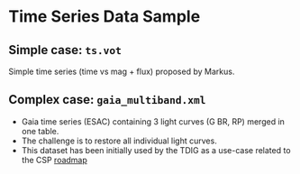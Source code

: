 # Time Series Data Sample

## Simple case: `ts.vot` 

Simple time series (time vs mag + flux) proposed by Markus.

## Complex case: `gaia_multiband.xml`

- Gaia time series (ESAC) containing 3 light curves (G BR, RP) merged in one table. 
- The challenge is to restore all individual light curves.
- This dataset has been initially used by the TDIG as a use-case related to the CSP [roadmap](https://wiki.ivoa.net/twiki/bin/view/IVOA/CSPTimeSeries)